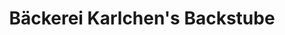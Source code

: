 ---
title: "Bäckerei Karlchen's Backstube"
url: /bad-oeynhausen/baeckerei-karlchens-backstube/
shop: Bäckerei
---